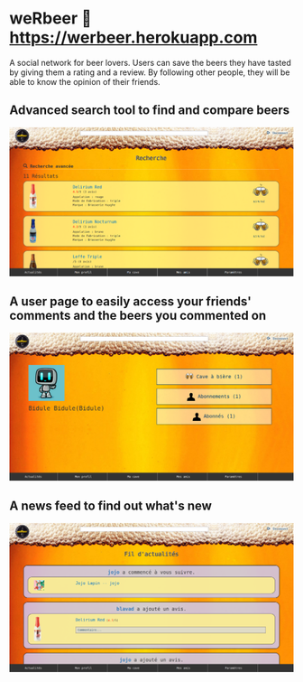 # weRbeer :link: https://werbeer.herokuapp.com

A social network for beer lovers. Users can save the beers they have tasted by giving them a rating and a review. By following other people, they will be able to know the opinion of their friends.


## Advanced search tool to find and compare beers 

![List of beers](https://github.com/blavad/weRbeer/blob/master/img/beers.png)

## A user page to easily access your friends' comments and the beers you commented on

![Profile](https://github.com/blavad/weRbeer/blob/master/img/profil.png)

## A news feed to find out what's new

![News feed](https://github.com/blavad/weRbeer/blob/master/img/fil_actu2.png)
